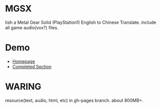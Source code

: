 # MGSX
tish a Metal Gear Solid (PlayStation1) English to Chinese Translate. include all game audio(vox?) files.

# Demo
* [Homepage](http://solidzoro.com/MGSX)
* [Completed Section](http://solidzoro.com/MGSX/chapter_5_03.html#todo)


# WARING
resource(text, audio, html, etc) in gh-pages branch. about 800MB+.
